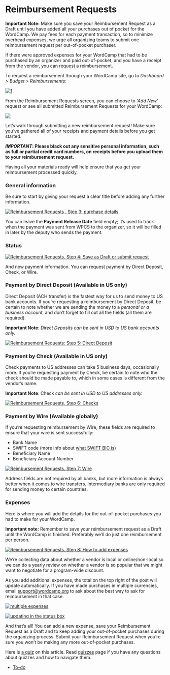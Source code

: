 # Reimbursement Requests

**Important Note:** Make sure you save your Reimbursement Request as a Draft until you have added all your purchases out of pocket for the WordCamp. We pay fees for each payment transaction, so to minimize overhead expenses, we urge all organizing teams to submit one reimbursement request per out-of-pocket purchaser.

If there were approved expenses for your WordCamp that had to be purchased by an organizer and paid out-of-pocket, and you have a receipt from the vendor, you can request a reimbursement.

To request a reimbursement through your WordCamp site, go to *Dashboard > Budget > Reimbursements:*

[![1](https://make.wordpress.org/community/files/2016/02/1-300x173.png)](https://make.wordpress.org/community/files/2016/02/1.png)

From the Reimbursement Requests screen, you can choose to *‘Add New’* request or see all submitted Reimbursement Requests for your WordCamp:

![](https://make.wordpress.org/community/files/2016/02/2-1024x613.png)

[](https://make.wordpress.org/community/files/2016/02/2.png)

Let’s walk through submitting a new reimbursement request! Make sure you’ve gathered all of your receipts and payment details before you get started.

***IMPORTANT*: Please black out any sensitive personal information, such as full or partial credit card numbers, on receipts before you upload them to your reimbursement request.**

Having all your materials ready will help ensure that you get your reimbursement processed quickly.

### General information

Be sure to start by giving your request a clear title before adding any further information.

[![Reimbursement Requests . Step 3: purchase details](https://make.wordpress.org/community/files/2016/02/3-1-1024x516.png)](https://make.wordpress.org/community/files/2016/02/3-1.png)

You can leave the **Payment Release Date** field empty; it’s used to track when the payment was sent from WPCS to the organizer, so it will be filled in later by the deputy who sends the payment.

### Status

[![Reimbursement Requests. Step 4: Save as Draft or submit request](https://make.wordpress.org/community/files/2016/02/4-1024x911.png)](https://make.wordpress.org/community/files/2016/02/4.png)

And now payment information. You can request payment by Direct Deposit, Check, or Wire.

### Payment by Direct Deposit (Available in US only)

Direct Deposit (ACH transfer) is the fastest way for us to send money to US bank accounts. If you’re requesting a reimbursement by Direct Deposit, be certain to note whether we are sending the money to a *personal or a business account*, and don’t forget to fill out all the fields (all them are required).

**Important Note**: *Direct Deposits can be sent in USD to US bank accounts only.*

[![Reimbursement Requests: Step 5: Direct Deposit ](https://make.wordpress.org/community/files/2016/02/5-1024x463.png)](https://make.wordpress.org/community/files/2016/02/5.png)

### Payment by Check (Available in US only)

Check payments to US addresses can take 5 business days, occasionally more. If you’re requesting payment by Check, be certain to note who the check should be made payable to, which in some cases is different from the vendor’s name.

**Important Note**: Check *can be sent in USD to US addresses only.*

[![Reimbursement Requests. Step 6: Checks](https://make.wordpress.org/community/files/2016/02/6-1024x561.png)](https://make.wordpress.org/community/files/2016/02/6.png)

### Payment by Wire (Available globally)

If you’re requesting reimbursement by Wire, these fields are required to ensure that your wire is sent successfully:

*   Bank Name
*   SWIFT code (more info about [what SWIFT BIC is](https://en.wikipedia.org/wiki/ISO_9362))
*   Beneficiary Name
*   Beneficiary Account Number

[![Reimbursement Requests. Step 7: Wire](https://make.wordpress.org/community/files/2016/02/7-1024x913.png)](https://make.wordpress.org/community/files/2016/02/7.png)

Address fields are not required by all banks, but more information is always better when it comes to wire transfers. Intermediary banks are only required for sending money to certain countries.

### Expenses

Here is where you will add the details for the out-of-pocket purchases you had to make for your WordCamp.

**Important note:** Remember to save your reimbursement request as a Draft until the WordCamp is finished. Preferably we’ll do just one reimbursement per person.

[![Reimbursement Requests. Step 8: How to add expenses](https://make.wordpress.org/community/files/2016/02/8-1024x389.png)](https://make.wordpress.org/community/files/2016/02/8.png)

We’re collecting data about whether a vendor is local or online/non-local so we can do a yearly review on whether a vendor is so popular that we might want to negotiate for a program-wide discount.

As you add additional expenses, the total on the top right of the post will update automatically. If you have made purchases in multiple currencies, email support@wordcamp.org to ask about the best way to ask for reimbursement in that case.

[![multiple expenses](https://make.wordpress.org/community/files/2016/02/multiple-expenses-1-1024x808.png)](https://make.wordpress.org/community/files/2016/02/multiple-expenses-1.png)

[![updating in the status box](https://make.wordpress.org/community/files/2016/02/updating-in-the-status-box.png)](https://make.wordpress.org/community/files/2016/02/updating-in-the-status-box.png)

And that’s all! You can add a new expense, save your Reimbursement Request as a Draft and to keep adding your out-of-pocket purchases during the organizing process. Submit your Reimbursement Request when you’re sure you won’t be making any more out-of-pocket purchases.

Here is [a quiz](https://wordpress.org/contributor-training/quiz/reimbursement-requests-2/) on this article. Read [quizzes](https://make.wordpress.org/community/handbook/wordcamp-organizer/quizzes/) page if you have any questions about quizzes and how to navigate them.

*   [To-do](# "To-do")